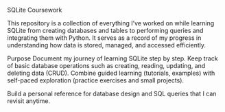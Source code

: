 SQLite Coursework

This repository is a collection of everything I’ve worked on while learning SQLite
from creating databases and tables to performing queries and integrating them with Python.
It serves as a record of my progress in understanding how data is stored, managed, and accessed efficiently.

Purpose
    Document my journey of learning SQLite step by step.
    Keep track of basic database operations such as creating, reading, updating, and deleting data (CRUD).
    Combine guided learning (tutorials, examples) with self-paced exploration (practice exercises and small projects).

Build a personal reference for database design and SQL queries that I can revisit anytime.
